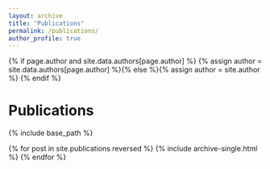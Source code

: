 ```yaml
---
layout: archive
title: "Publications"
permalink: /publications/
author_profile: true
---
```

{% if page.author and site.data.authors[page.author] %}
  {% assign author = site.data.authors[page.author] %}{% else %}{% assign author = site.author %}
{% endif %}

<h1 class="page__title"><a href="{{ author.googlescholar }}" title="Google Scholar" target="_blank"><i class="ai ai-google-scholar ai-lg"></i></a> Publications</h1>

{% include base_path %}

<table style="border: 0; border-collapse: separate; border-spacing: 0 25px;">
{% for post in site.publications reversed %}
  {% include archive-single.html %}
{% endfor %}
</table>
